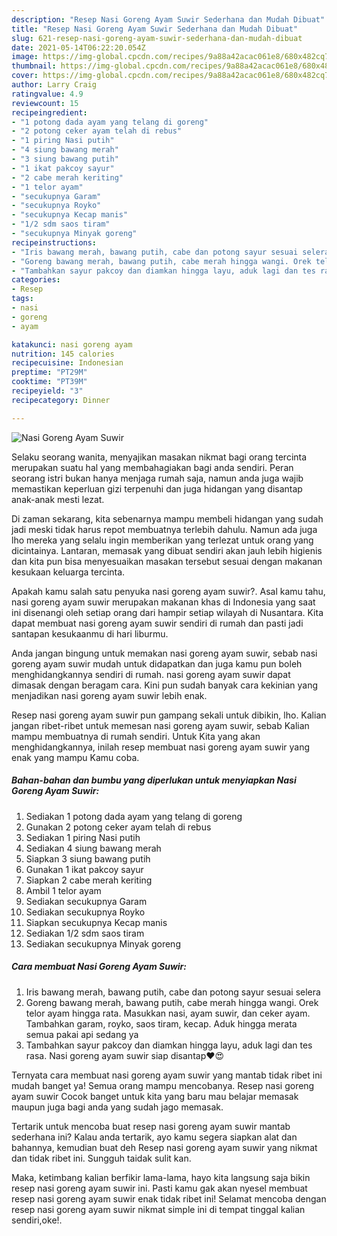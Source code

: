 ```yaml
---
description: "Resep Nasi Goreng Ayam Suwir Sederhana dan Mudah Dibuat"
title: "Resep Nasi Goreng Ayam Suwir Sederhana dan Mudah Dibuat"
slug: 621-resep-nasi-goreng-ayam-suwir-sederhana-dan-mudah-dibuat
date: 2021-05-14T06:22:20.054Z
image: https://img-global.cpcdn.com/recipes/9a88a42acac061e8/680x482cq70/nasi-goreng-ayam-suwir-foto-resep-utama.jpg
thumbnail: https://img-global.cpcdn.com/recipes/9a88a42acac061e8/680x482cq70/nasi-goreng-ayam-suwir-foto-resep-utama.jpg
cover: https://img-global.cpcdn.com/recipes/9a88a42acac061e8/680x482cq70/nasi-goreng-ayam-suwir-foto-resep-utama.jpg
author: Larry Craig
ratingvalue: 4.9
reviewcount: 15
recipeingredient:
- "1 potong dada ayam yang telang di goreng"
- "2 potong ceker ayam telah di rebus"
- "1 piring Nasi putih"
- "4 siung bawang merah"
- "3 siung bawang putih"
- "1 ikat pakcoy sayur"
- "2 cabe merah keriting"
- "1 telor ayam"
- "secukupnya Garam"
- "secukupnya Royko"
- "secukupnya Kecap manis"
- "1/2 sdm saos tiram"
- "secukupnya Minyak goreng"
recipeinstructions:
- "Iris bawang merah, bawang putih, cabe dan potong sayur sesuai selera"
- "Goreng bawang merah, bawang putih, cabe merah hingga wangi. Orek telor ayam hingga rata. Masukkan nasi, ayam suwir, dan ceker ayam. Tambahkan garam, royko, saos tiram, kecap. Aduk hingga merata semua pakai api sedang ya"
- "Tambahkan sayur pakcoy dan diamkan hingga layu, aduk lagi dan tes rasa. Nasi goreng ayam suwir siap disantap❤😍"
categories:
- Resep
tags:
- nasi
- goreng
- ayam

katakunci: nasi goreng ayam 
nutrition: 145 calories
recipecuisine: Indonesian
preptime: "PT29M"
cooktime: "PT39M"
recipeyield: "3"
recipecategory: Dinner

---
```



![Nasi Goreng Ayam Suwir](https://img-global.cpcdn.com/recipes/9a88a42acac061e8/680x482cq70/nasi-goreng-ayam-suwir-foto-resep-utama.jpg)

Selaku seorang wanita, menyajikan masakan nikmat bagi orang tercinta merupakan suatu hal yang membahagiakan bagi anda sendiri. Peran seorang istri bukan hanya menjaga rumah saja, namun anda juga wajib memastikan keperluan gizi terpenuhi dan juga hidangan yang disantap anak-anak mesti lezat.

Di zaman  sekarang, kita sebenarnya mampu membeli hidangan yang sudah jadi meski tidak harus repot membuatnya terlebih dahulu. Namun ada juga lho mereka yang selalu ingin memberikan yang terlezat untuk orang yang dicintainya. Lantaran, memasak yang dibuat sendiri akan jauh lebih higienis dan kita pun bisa menyesuaikan masakan tersebut sesuai dengan makanan kesukaan keluarga tercinta. 



Apakah kamu salah satu penyuka nasi goreng ayam suwir?. Asal kamu tahu, nasi goreng ayam suwir merupakan makanan khas di Indonesia yang saat ini disenangi oleh setiap orang dari hampir setiap wilayah di Nusantara. Kita dapat membuat nasi goreng ayam suwir sendiri di rumah dan pasti jadi santapan kesukaanmu di hari liburmu.

Anda jangan bingung untuk memakan nasi goreng ayam suwir, sebab nasi goreng ayam suwir mudah untuk didapatkan dan juga kamu pun boleh menghidangkannya sendiri di rumah. nasi goreng ayam suwir dapat dimasak dengan beragam cara. Kini pun sudah banyak cara kekinian yang menjadikan nasi goreng ayam suwir lebih enak.

Resep nasi goreng ayam suwir pun gampang sekali untuk dibikin, lho. Kalian jangan ribet-ribet untuk memesan nasi goreng ayam suwir, sebab Kalian mampu membuatnya di rumah sendiri. Untuk Kita yang akan menghidangkannya, inilah resep membuat nasi goreng ayam suwir yang enak yang mampu Kamu coba.

<!--inarticleads1-->

##### Bahan-bahan dan bumbu yang diperlukan untuk menyiapkan Nasi Goreng Ayam Suwir:

1. Sediakan 1 potong dada ayam yang telang di goreng
1. Gunakan 2 potong ceker ayam telah di rebus
1. Sediakan 1 piring Nasi putih
1. Sediakan 4 siung bawang merah
1. Siapkan 3 siung bawang putih
1. Gunakan 1 ikat pakcoy sayur
1. Siapkan 2 cabe merah keriting
1. Ambil 1 telor ayam
1. Sediakan secukupnya Garam
1. Sediakan secukupnya Royko
1. Siapkan secukupnya Kecap manis
1. Sediakan 1/2 sdm saos tiram
1. Sediakan secukupnya Minyak goreng




<!--inarticleads2-->

##### Cara membuat Nasi Goreng Ayam Suwir:

1. Iris bawang merah, bawang putih, cabe dan potong sayur sesuai selera
1. Goreng bawang merah, bawang putih, cabe merah hingga wangi. Orek telor ayam hingga rata. Masukkan nasi, ayam suwir, dan ceker ayam. Tambahkan garam, royko, saos tiram, kecap. Aduk hingga merata semua pakai api sedang ya
1. Tambahkan sayur pakcoy dan diamkan hingga layu, aduk lagi dan tes rasa. Nasi goreng ayam suwir siap disantap❤😍




Ternyata cara membuat nasi goreng ayam suwir yang mantab tidak ribet ini mudah banget ya! Semua orang mampu mencobanya. Resep nasi goreng ayam suwir Cocok banget untuk kita yang baru mau belajar memasak maupun juga bagi anda yang sudah jago memasak.

Tertarik untuk mencoba buat resep nasi goreng ayam suwir mantab sederhana ini? Kalau anda tertarik, ayo kamu segera siapkan alat dan bahannya, kemudian buat deh Resep nasi goreng ayam suwir yang nikmat dan tidak ribet ini. Sungguh taidak sulit kan. 

Maka, ketimbang kalian berfikir lama-lama, hayo kita langsung saja bikin resep nasi goreng ayam suwir ini. Pasti kamu gak akan nyesel membuat resep nasi goreng ayam suwir enak tidak ribet ini! Selamat mencoba dengan resep nasi goreng ayam suwir nikmat simple ini di tempat tinggal kalian sendiri,oke!.

